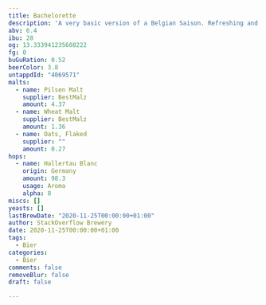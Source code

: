 ```yaml
---
title: Bachelorette
description: 'A very basic version of a Belgian Saison. Refreshing and crushable. '
abv: 6.4
ibu: 28
og: 13.333941235608222
fg: 0
buGuRation: 0.52
beerColor: 3.8
untappdId: "4069571"
malts:
  - name: Pilsen Malt
    supplier: BestMalz
    amount: 4.37
  - name: Wheat Malt
    supplier: BestMalz
    amount: 1.36
  - name: Oats, Flaked
    supplier: ""
    amount: 0.27
hops:
  - name: Hallertau Blanc
    origin: Germany
    amount: 98.3
    usage: Aroma
    alpha: 8
miscs: []
yeasts: []
lastBrewDate: "2020-11-25T00:00:00+01:00"
author: StackOverflow Brewery
date: 2020-11-25T00:00:00+01:00
tags:
  - Bier
categories:
  - Bier
comments: false
removeBlur: false
draft: false

---
```


